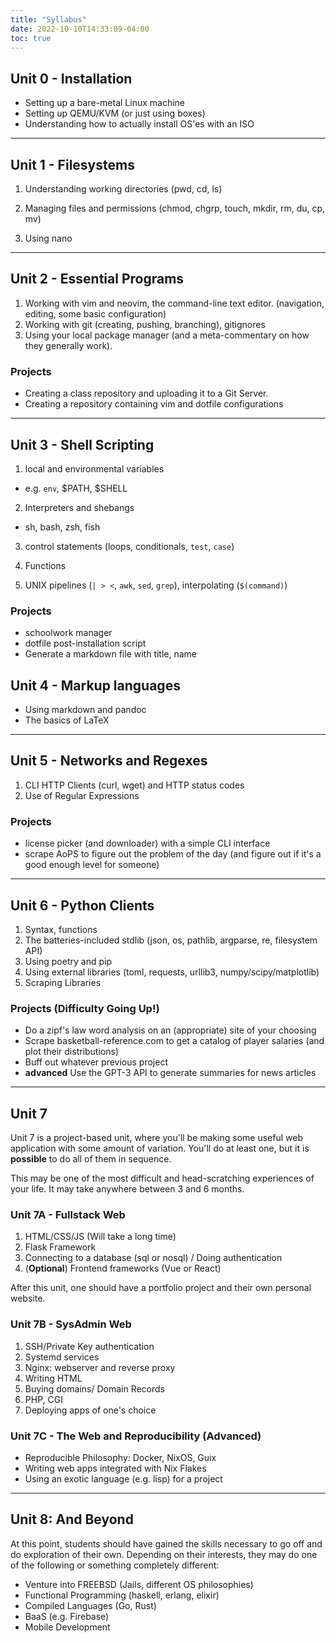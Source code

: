 ```yaml
---
title: "Syllabus"
date: 2022-10-10T14:33:09-04:00
toc: true
---
```


## Unit 0 - Installation

- Setting up a bare-metal Linux machine
- Setting up QEMU/KVM (or just using boxes)
- Understanding how to actually install OS'es with an ISO

---

## Unit 1 - Filesystems

1. Understanding working directories (pwd, cd, ls)

2. Managing files and permissions (chmod, chgrp, touch, mkdir, rm, du, cp, mv)

3. Using nano

---

## Unit 2 - Essential Programs

1. Working with vim and neovim, the command-line text editor. (navigation, editing, some basic configuration)
2. Working with git (creating, pushing, branching), gitignores
3. Using your local package manager (and a meta-commentary on how they
   generally work).

### Projects

- Creating a class repository and uploading it to a Git Server.
- Creating a repository containing vim and dotfile configurations

---

## Unit 3 - Shell Scripting

1. local and environmental variables

- e.g. `env`, $PATH, $SHELL

2. Interpreters and shebangs

- sh, bash, zsh, fish

3. control statements (loops, conditionals, `test`, `case`)

4. Functions

5. UNIX pipelines (`| > <`, `awk`, `sed`, `grep`), interpolating (`$(command)`)

### Projects

- schoolwork manager
- dotfile post-installation script
- Generate a markdown file with title, name

## Unit 4 - Markup languages

- Using markdown and pandoc
- The basics of LaTeX

---

## Unit 5 - Networks and Regexes

1. CLI HTTP Clients (curl, wget) and HTTP status codes
2. Use of Regular Expressions

### Projects

- license picker (and downloader) with a simple CLI interface
- scrape AoPS to figure out the problem of the day (and figure out if it's a
  good enough level for someone)

---

## Unit 6 - Python Clients

1. Syntax, functions
2. The batteries-included stdlib (json, os, pathlib, argparse, re, filesystem API)
3. Using poetry and pip
4. Using external libraries (toml, requests, urllib3, numpy/scipy/matplotlib)
5. Scraping Libraries

### Projects (Difficulty Going Up!)

- Do a zipf's law word analysis on an (appropriate) site of your choosing
- Scrape basketball-reference.com to get a catalog of player salaries (and plot
  their distributions)
- Buff out whatever previous project
- **advanced** Use the GPT-3 API to generate summaries for news articles

---

## Unit 7

Unit 7 is a project-based unit, where you'll be making some useful web
application with some amount of variation. You'll do at least one, but it is
**possible** to do all of them in sequence.

This may be one of the most difficult and head-scratching experiences of your
life. It may take anywhere between 3 and 6 months.

### Unit 7A - Fullstack Web

1. HTML/CSS/JS (Will take a long time)
2. Flask Framework
3. Connecting to a database (sql or nosql) / Doing authentication
4. (**Optional**) Frontend frameworks (Vue or React)

After this unit, one should have a portfolio project and their own personal
website.

### Unit 7B - SysAdmin Web

1. SSH/Private Key authentication
2. Systemd services
3. Nginx: webserver and reverse proxy
4. Writing HTML
5. Buying domains/ Domain Records
6. PHP, CGI
7. Deploying apps of one's choice

### Unit 7C - The Web and Reproducibility (Advanced)

- Reproducible Philosophy: Docker, NixOS, Guix
- Writing web apps integrated with Nix Flakes
- Using an exotic language (e.g. lisp) for a project

---

## Unit 8: And Beyond

At this point, students should have gained the skills necessary to go off and do
exploration of their own. Depending on their interests, they may do one of the
following or something completely different:

- Venture into FREEBSD (Jails, different OS philosophies)
- Functional Programming (haskell, erlang, elixir)
- Compiled Languages (Go, Rust)
- BaaS (e.g. Firebase)
- Mobile Development
